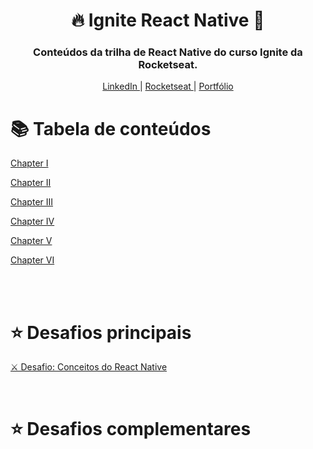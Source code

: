 

<h1 align="center">
  🔥 Ignite React Native 📱
</h1>

<h3 align="center">
  Conteúdos da trilha de React Native do curso Ignite da Rocketseat.
</h3>

<p align="center">
  <a href="https://www.linkedin.com/in/micheljohn/">
    LinkedIn
  </a>
   | 
  <a href="https://passport.rocketseat.com.br/react-native/michel-john-1578542942">
    Rocketseat
  </a>
   | 
  <a href="https://mchjohn.github.io/mchljohn/">
    Portfólio
  </a>
</p>

📚 Tabela de conteúdos
=================

<a href="https://github.com/mchjohn/ignite-react-native/tree/main/chapter-i">
  <p>Chapter I</p>
</a>

<a href="#">
  <p>Chapter II</p>
</a>

<a href="#">
  <p>Chapter III</p>
</a>

<a href="#">
  <p>Chapter IV</p>
</a>

<a href="#">
  <p>Chapter V</p>
</a>

<a href="#">
  <p>Chapter VI</p>
</a>

<br><br>

⭐ Desafios principais
=================
<a href="https://github.com/mchjohn/challenge-react-native-concepts">
  <p>⚔️ Desafio: Conceitos do React Native</p>
</a>
<br>

⭐ Desafios complementares
=================
